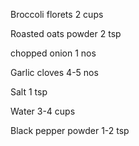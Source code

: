 Broccoli florets 2 cups

Roasted oats powder 2 tsp

chopped onion 1 nos

Garlic cloves 4-5 nos

Salt 1 tsp

Water 3-4 cups

Black pepper powder 1-2 tsp
